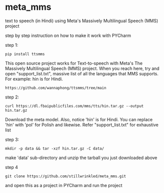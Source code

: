 # meta_mms
text to speech (in Hindi) using Meta's Massively Multilingual Speech (MMS) project

step by step instruction on how to make it work with PYCharm

step 1: 
```
pip install ttsmms
```
This open source project works for Text-to-speech with Meta's The Massively Multilingual Speech (MMS) project. When you reach here, try and open "support_list.txt", massive list of all the languages that MMS supports. For example: hin is for Hindi.
```
https://github.com/wannaphong/ttsmms/tree/main
```

step 2:
```
curl https://dl.fbaipublicfiles.com/mms/tts/hin.tar.gz --output hin.tar.gz 
```
Download the meta model. Also, notice 'hin' is for Hindi. You can replace 'hin' with 'pol' for Polish and likewise. Refer "support_list.txt" for exhaustive list

step 3:
```
mkdir -p data && tar -xzf hin.tar.gz -C data/   
```
make 'data' sub-directory and unzip the tarball you just downloaded above

step 4 
```
git clone https://github.com/stillwrinkled/meta_mms.git
```
and open this as a project in PYCharm and run the project

